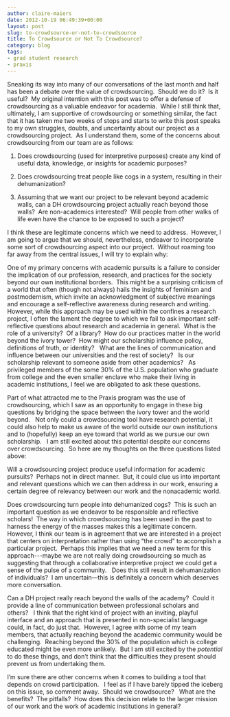 ```yaml
---
author: claire-maiers
date: 2012-10-19 06:49:39+00:00
layout: post
slug: to-crowdsource-or-not-to-crowdsource
title: To Crowdsource or Not To Crowdsource?
category: blog
tags:
- grad student research
- praxis
---
```


Sneaking its way into many of our conversations of the last month and half has been a debate over the value of crowdsourcing.  Should we do it?  Is it useful?  My original intention with this post was to offer a defense of crowdsourcing as a valuable endeavor for academia.  While I still think that, ultimately, I am supportive of crowdsourcing or something similar, the fact that it has taken me two weeks of stops and starts to write this post speaks to my own struggles, doubts, and uncertainty about our project as a crowdsourcing project.  As I understand them, some of the concerns about crowdsourcing from our team are as follows:



	
  1. Does crowdsourcing (used for interpretive purposes) create any kind of useful data, knowledge, or insights for academic purposes?

	
  2. Does crowdsourcing treat people like cogs in a system, resulting in their dehumanization?

	
  3. Assuming that we want our project to be relevant beyond academic walls, can a DH crowdsourcing project actually reach beyond those walls?  Are non-academics interested?  Will people from other walks of life even have the chance to be exposed to such a project?


I think these are legitimate concerns which we need to address.  However, I am going to argue that we should, nevertheless, endeavor to incorporate some sort of crowdsourcing aspect into our project.  Without roaming too far away from the central issues, I will try to explain why:

One of my primary concerns with academic pursuits is a failure to consider the implication of our profession, research, and practices for the society beyond our own institutional borders.  This might be a surprising criticism of a world that often (though not always) hails the insights of feminism and postmodernism, which invite an acknowledgment of subjective meanings and encourage a self-reflective awareness during research and writing.  However, while this approach may be used within the confines a research project, I often the lament the degree to which we fail to ask important self-reflective questions about research and academia in general.  What is the role of a university?  Of a library?  How do our practices matter in the world beyond the ivory tower?  How might our scholarship influence policy, definitions of truth, or identity?   What are the lines of communication and influence between our universities and the rest of society?   Is our scholarship relevant to someone aside from other academics?   As privileged members of the some 30% of the U.S. population who graduate from college and the even smaller enclave who make their living in academic institutions, I feel we are obligated to ask these questions.

Part of what attracted me to the Praxis program was the use of crowdsourcing, which I saw as an opportunity to engage in these big questions by bridging the space between the ivory tower and the world beyond.   Not only could a crowdsourcing tool have research potential, it could also help to make us aware of the world outside our own institutions and to (hopefully) keep an eye toward that world as we pursue our own scholarship.   I am still excited about this potential despite our concerns over crowdsourcing.  So here are my thoughts on the three questions listed above:

Will a crowdsourcing project produce useful information for academic pursuits?  Perhaps not in direct manner.  But, it could clue us into important and relevant questions which we can then address in our work, ensuring a certain degree of relevancy between our work and the nonacademic world.

Does crowdsourcing turn people into dehumanized cogs?  This is such an important question as we endeavor to be responsible and reflective scholars!  The way in which crowdsourcing has been used in the past to harness the energy of the masses makes this a legitimate concern.  However, I think our team is in agreement that we are interested in a project that centers on interpretation rather than using “the crowd” to accomplish a particular project.  Perhaps this implies that we need a new term for this approach---maybe we are not really doing crowdsourcing so much as suggesting that through a collaborative interpretive project we could get a sense of the pulse of a community.   Does this still result in dehumanization of individuals?  I am uncertain&mdash;this is definitely a concern which deserves more conversation.

Can a DH project really reach beyond the walls of the academy?  Could it provide a line of communication between professional scholars and others?   I think that the right kind of project with an inviting, playful interface and an approach that is presented in non-specialist language could, in fact, do just that.  However, I agree with some of my team members, that actually reaching beyond the academic community would be challenging.  Reaching beyond the 30% of the population which is college educated might be even more unlikely.  But I am still excited by the _potential_ to do these things, and don’t think that the difficulties they present should prevent us from undertaking them.

I’m sure there are other concerns when it comes to building a tool that depends on crowd participation.   I feel as if I have barely tipped the iceberg on this issue, so comment away.  Should we crowdsource?   What are the benefits?  The pitfalls?  How does this decision relate to the larger mission of our work and the work of academic institutions in general?
